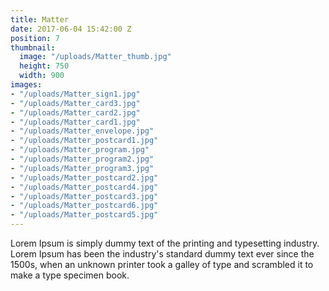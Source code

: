 ```yaml
---
title: Matter
date: 2017-06-04 15:42:00 Z
position: 7
thumbnail:
  image: "/uploads/Matter_thumb.jpg"
  height: 750
  width: 900
images:
- "/uploads/Matter_sign1.jpg"
- "/uploads/Matter_card3.jpg"
- "/uploads/Matter_card2.jpg"
- "/uploads/Matter_card1.jpg"
- "/uploads/Matter_envelope.jpg"
- "/uploads/Matter_postcard1.jpg"
- "/uploads/Matter_program.jpg"
- "/uploads/Matter_program2.jpg"
- "/uploads/Matter_program3.jpg"
- "/uploads/Matter_postcard2.jpg"
- "/uploads/Matter_postcard4.jpg"
- "/uploads/Matter_postcard3.jpg"
- "/uploads/Matter_postcard6.jpg"
- "/uploads/Matter_postcard5.jpg"
---
```


Lorem Ipsum is simply dummy text of the printing and typesetting industry. Lorem Ipsum has been the industry's standard dummy text ever since the 1500s, when an unknown printer took a galley of type and scrambled it to make a type specimen book.